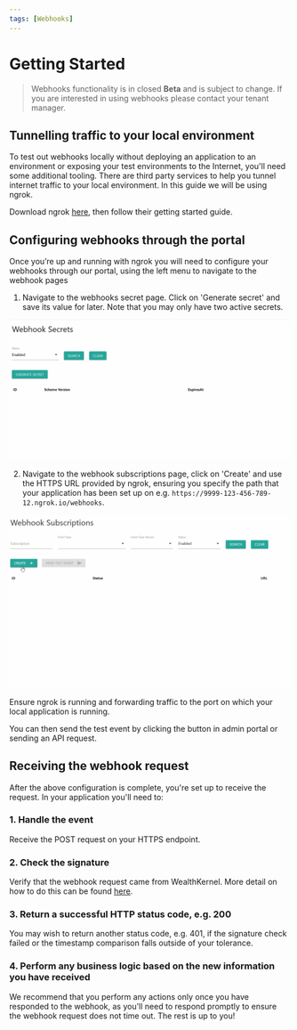 ```yaml
---
tags: [Webhooks]
---
```


# Getting Started

> Webhooks functionality is in closed **Beta** and is subject to change. If you are interested in using webhooks please contact your tenant manager.

## Tunnelling traffic to your local environment

To test out webhooks locally without deploying an application to an environment or exposing your test environments to the Internet, you'll need some additional tooling. There are third party services to help you tunnel internet traffic to your local environment. In this guide we will be using ngrok.

Download ngrok [here](https://ngrok.com/download), then follow their getting started guide.

## Configuring webhooks through the portal

Once you’re up and running with ngrok you will need to configure your webhooks through our portal, using the left menu to navigate to the webhook pages

1. Navigate to the webhooks secret page. Click on 'Generate secret' and save its value for later. Note that you may only have two active secrets.

  ![Generate a secret in the portal](../../assets/images/webhooks/Generate-Secret.gif)

2. Navigate to the webhook subscriptions page, click on 'Create' and use the HTTPS URL provided by ngrok, ensuring you specify the path that your application has been set up on e.g. `https://9999-123-456-789-12.ngrok.io/webhooks`.

  ![Create a webhook subscription](../../assets/images/webhooks/Create-Subscription.gif)

Ensure ngrok is running and forwarding traffic to the port on which your local application is running.

You can then send the test event by clicking the button in admin portal or sending an API request.

## Receiving the webhook request

After the above configuration is complete, you're set up to receive the request. In your application you'll need to:

### 1. Handle the event

Receive the POST request on your HTTPS endpoint.

### 2. Check the signature

Verify that the webhook request came from WealthKernel. More detail on how to do this can be found [here](./Secrets.md).

### 3. Return a successful HTTP status code, e.g. 200

You may wish to return another status code, e.g. 401, if the signature check failed or the timestamp comparison falls outside of your tolerance.

### 4. Perform any business logic based on the new information you have received

We recommend that you perform any actions only once you have responded to the webhook, as you'll need to respond promptly to ensure the webhook request does not time out. The rest is up to you!
